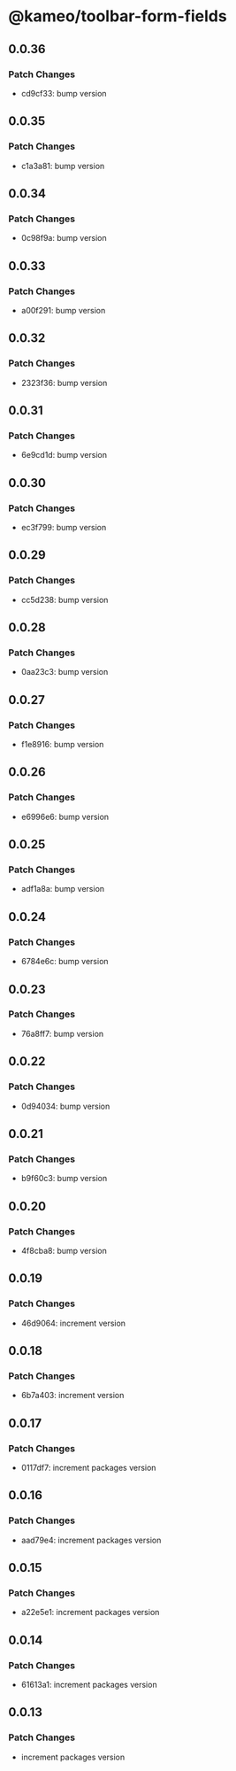 # @kameo/toolbar-form-fields

## 0.0.36

### Patch Changes

- cd9cf33: bump version

## 0.0.35

### Patch Changes

- c1a3a81: bump version

## 0.0.34

### Patch Changes

- 0c98f9a: bump version

## 0.0.33

### Patch Changes

- a00f291: bump version

## 0.0.32

### Patch Changes

- 2323f36: bump version

## 0.0.31

### Patch Changes

- 6e9cd1d: bump version

## 0.0.30

### Patch Changes

- ec3f799: bump version

## 0.0.29

### Patch Changes

- cc5d238: bump version

## 0.0.28

### Patch Changes

- 0aa23c3: bump version

## 0.0.27

### Patch Changes

- f1e8916: bump version

## 0.0.26

### Patch Changes

- e6996e6: bump version

## 0.0.25

### Patch Changes

- adf1a8a: bump version

## 0.0.24

### Patch Changes

- 6784e6c: bump version

## 0.0.23

### Patch Changes

- 76a8ff7: bump version

## 0.0.22

### Patch Changes

- 0d94034: bump version

## 0.0.21

### Patch Changes

- b9f60c3: bump version

## 0.0.20

### Patch Changes

- 4f8cba8: bump version

## 0.0.19

### Patch Changes

- 46d9064: increment version

## 0.0.18

### Patch Changes

- 6b7a403: increment version

## 0.0.17

### Patch Changes

- 0117df7: increment packages version

## 0.0.16

### Patch Changes

- aad79e4: increment packages version

## 0.0.15

### Patch Changes

- a22e5e1: increment packages version

## 0.0.14

### Patch Changes

- 61613a1: increment packages version

## 0.0.13

### Patch Changes

- increment packages version
